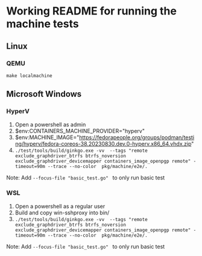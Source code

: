 # Working README for running the machine tests


## Linux

### QEMU

`make localmachine`

## Microsoft Windows

### HyperV

1. Open a powershell as admin
1. $env:CONTAINERS_MACHINE_PROVIDER="hyperv"
1. $env:MACHINE_IMAGE="https://fedorapeople.org/groups/podman/testing/hyperv/fedora-coreos-38.20230830.dev.0-hyperv.x86_64.vhdx.zip"
1. `./test/tools/build/ginkgo.exe -vv  --tags "remote exclude_graphdriver_btrfs btrfs_noversion exclude_graphdriver_devicemapper containers_image_openpgp remote" -timeout=90m --trace --no-color  pkg/machine/e2e/. `

Note: Add `--focus-file "basic_test.go" ` to only run basic test

### WSL
1. Open a powershell as a regular user
1. Build and copy win-sshproxy into bin/
1. `./test/tools/build/ginkgo.exe -vv  --tags "remote exclude_graphdriver_btrfs btrfs_noversion exclude_graphdriver_devicemapper containers_image_openpgp remote" -timeout=90m --trace --no-color  pkg/machine/e2e/. `

Note: Add `--focus-file "basic_test.go" ` to only run basic test
